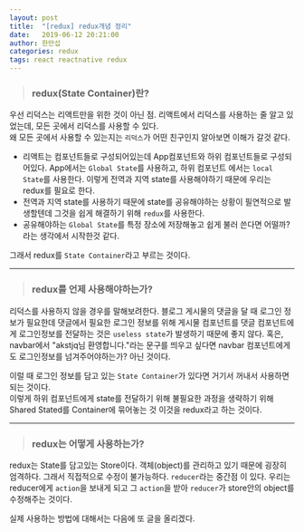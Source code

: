 ```yaml
---
layout: post
title:  "[redux] redux개념 정리"
date:   2019-06-12 20:21:00
author: 한만섭
categories: redux
tags: react reactnative redux
---
```



> ### redux(State Container)란? 
우선 리덕스는 리액트만을 위한 것이 아닌 점. 리액트에서 리덕스를 사용하는 줄 알고 있었는데, 모든 곳에서 리덕스를 사용할 수 있다.  
왜 모든 곳에서 사용할 수 있는지는 `리덕스`가 어떤 친구인지 알아보면 이해가 갈것 같다.   
- 리액트는 컴포넌트들로 구성되어있는데 App컴포넌트와 하위 컴포넌트들로 구성되어있다. App에서는 `Global State`를 사용하고, 하위 컴포넌트
에서는 `local State`를 사용한다. 이렇게 전역과 지역 state를 사용해야하기 때문에 우리는 redux를 필요로 한다.  
- 전역과 지역 state를 사용하기 때문에 state를 공유해야하는 상황이 필연적으로 발생할텐데 그것을 쉽게 해결하기 위해 `redux`를 사용한다.  
- 공유해야하는 `Global State`를 특정 장소에 저장해놓고 쉽게 불러 쓴다면 어떨까? 라는 생각에서 시작한것 같다.  

그래서 redux를 `State Container`라고 부르는 것이다.  
*****
> ### redux를 언제 사용해야하는가? 
리덕스를 사용하지 않을 경우를 말해보려한다. 블로그 게시물의 댓글을 달 때 로그인 정보가 필요한데 댓글에서 필요한 로그인 정보를 위해 게시물 컴포넌트를
댓글 컴포넌트에게 로그인정보를 전달하는 것은 `useless state`가 발생하기 때문에 좋지 않다. 혹은, navbar에서 "akstjq님 환영합니다."라는 문구를 띄우고
 싶다면 navbar 컴포넌트에게도 로그인정보를 넘겨주어야하는가? 아닌 것이다.  
 
 이럴 때 로그인 정보를 담고 있는 `State Container`가 있다면 거기서 꺼내서 사용하면 되는 것이다.  
 이렇게 하위 컴포넌트에게 state를 전달하기 위해 불필요한 과정을 생략하기 위해 Shared Stated를 Container에 묶어놓는 것 이것을 redux라고 하는 것이다.    
 *****
 > ### redux는 어떻게 사용하는가?  
 redux는 State를 담고있는 Store이다. 객체(object)를 관리하고 있기 때문에 굉장히 엄격하다. 그래서 직접적으로 수정이 불가능하다. `reducer`라는 중간점
 이 있다. 우리는 reducer에게 `action`을 보내게 되고 그 `action`을 받아 `reducer`가 store안의 object를 수정해주는 것이다.  
 
 실제 사용하는 방법에 대해서는 다음에 또 글을 올리겠다.  

